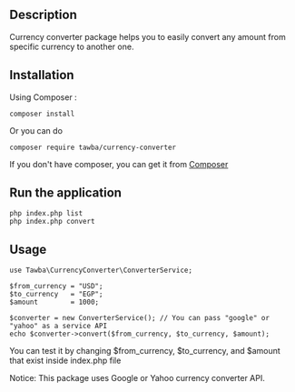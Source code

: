 ## Description

Currency converter package helps you to easily convert any amount from specific currency to another one.


## Installation
Using Composer :

```
composer install
```

Or you can do

```
composer require tawba/currency-converter
```

If you don't have composer, you can get it from [Composer](https://getcomposer.org/)


## Run the application

```
php index.php list
php index.php convert
```

## Usage

```
use Tawba\CurrencyConverter\ConverterService;

$from_currency = "USD";
$to_currency   = "EGP";
$amount        = 1000;

$converter = new ConverterService(); // You can pass "google" or "yahoo" as a service API
echo $converter->convert($from_currency, $to_currency, $amount);
```

You can test it by changing $from_currency, $to_currency, and $amount that exist inside index.php file

Notice: This package uses Google or Yahoo currency converter API.
